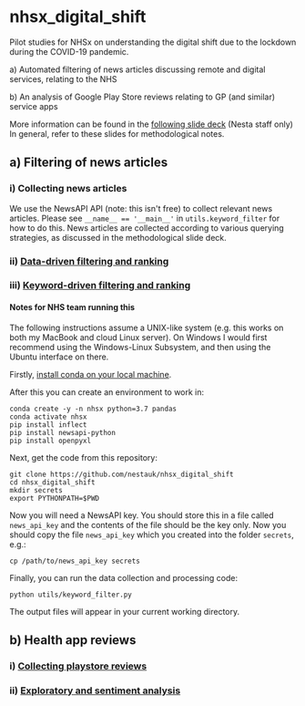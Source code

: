 # nhsx_digital_shift

Pilot studies for NHSx on understanding the digital shift due to the lockdown during the COVID-19 pandemic.

a) Automated filtering of news articles discussing remote and digital services, relating to the NHS

b) An analysis of Google Play Store reviews relating to GP (and similar) service apps

More information can be found in the [following slide deck](https://docs.google.com/presentation/d/1u24Tr792cP01YHJoEgEJ1EdNNPKSD6Q2Xh7QK50KpEA/edit?usp=sharing) (Nesta staff only)
In general, refer to these slides for methodological notes.

## a) Filtering of news articles
### i) Collecting news articles

We use the NewsAPI API (note: this isn't free) to collect relevant news articles. 
Please see `__name__ == '__main__'` in `utils.keyword_filter` for how to do this.
News articles are collected according to various querying strategies, as discussed in the methodological slide deck.

### ii) [Data-driven filtering and ranking](https://github.com/nestauk/nhsx_digital_shift/blob/master/notebooks/news_filter_data_driven.ipynb)
### iii) [Keyword-driven filtering and ranking](https://github.com/nestauk/nhsx_digital_shift/blob/master/utils/keyword_filter.py#L127)

#### Notes for NHS team running this

The following instructions assume a UNIX-like system (e.g. this works on both my MacBook and cloud Linux server). On Windows I would first recommend using the Windows-Linux Subsystem, and then using the Ubuntu interface on there.

Firstly, [install conda on your local machine](https://docs.conda.io/projects/conda/en/latest/user-guide/install/). 

After this you can create an environment to work in:

```
conda create -y -n nhsx python=3.7 pandas
conda activate nhsx
pip install inflect
pip install newsapi-python
pip install openpyxl
```

Next, get the code from this repository:

```
git clone https://github.com/nestauk/nhsx_digital_shift
cd nhsx_digital_shift
mkdir secrets
export PYTHONPATH=$PWD
```

Now you will need a NewsAPI key. You should store this in a file called `news_api_key` and the contents of the file should be the key only. Now you should copy the file `news_api_key` which you created into the folder `secrets`, e.g.:

```
cp /path/to/news_api_key secrets
```

Finally, you can run the data collection and processing code:

```
python utils/keyword_filter.py
```

The output files will appear in your current working directory.

## b) Health app reviews
### i) [Collecting playstore reviews](https://github.com/nestauk/nhsx_playscrape/blob/master/playscrape/playscrape.py)
### ii) [Exploratory and sentiment analysis](https://github.com/nestauk/nhsx_digital_shift/blob/master/notebooks/health_app_reviews.ipynb)
